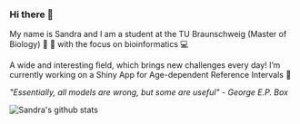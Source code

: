 ### Hi there 👋

My name is Sandra and I am a student at the TU Braunschweig (Master of Biology) :seedling: :microscope: with the focus on bioinformatics :computer: 

A wide and interesting field, which brings new challenges every day! I’m currently working on a Shiny App for Age-dependent Reference Intervals :syringe:

_"Essentially, all models are wrong, but some are useful" - George E.P. Box_

![Sandra's github stats](https://github-readme-stats.vercel.app/api?username=SandraKla&show_icons=true&theme=dracula) 


<!--
**SandraKla/SandraKla** is a ✨ _special_ ✨ repository because its `README.md` (this file) appears on your GitHub profile.

Here are some ideas to get you started:

- 🔭 I’m currently working on ...
- 🌱 I’m currently learning ...
- 👯 I’m looking to collaborate on ...
- 🤔 I’m looking for help with ...
- 💬 Ask me about ...
- 📫 How to reach me: ...
- 😄 Pronouns: ...
- ⚡ Fun fact: ...
-->
